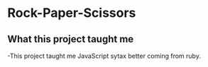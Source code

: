 # Rock-Paper-Scissors

What this project taught me
---------------------------
-This project taught me JavaScript sytax better coming from ruby.

